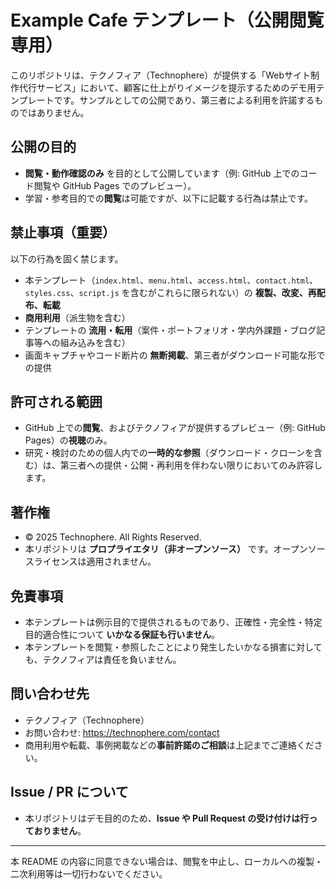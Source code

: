 # Example Cafe テンプレート（公開閲覧専用）

このリポジトリは、テクノフィア（Technophere）が提供する「Webサイト制作代行サービス」において、顧客に仕上がりイメージを提示するためのデモ用テンプレートです。サンプルとしての公開であり、第三者による利用を許諾するものではありません。

## 公開の目的
- **閲覧・動作確認のみ** を目的として公開しています（例: GitHub 上でのコード閲覧や GitHub Pages でのプレビュー）。
- 学習・参考目的での**閲覧**は可能ですが、以下に記載する行為は禁止です。

## 禁止事項（重要）
以下の行為を固く禁じます。
- 本テンプレート（`index.html`、`menu.html`、`access.html`、`contact.html`、`styles.css`、`script.js` を含むがこれらに限られない）の **複製、改変、再配布、転載**
- **商用利用**（派生物を含む）
- テンプレートの **流用・転用**（案件・ポートフォリオ・学内外課題・ブログ記事等への組み込みを含む）
- 画面キャプチャやコード断片の **無断掲載**、第三者がダウンロード可能な形での提供

## 許可される範囲
- GitHub 上での**閲覧**、およびテクノフィアが提供するプレビュー（例: GitHub Pages）の**視聴**のみ。
- 研究・検討のための個人内での**一時的な参照**（ダウンロード・クローンを含む）は、第三者への提供・公開・再利用を伴わない限りにおいてのみ許容します。

## 著作権
- © 2025 Technophere. All Rights Reserved.
- 本リポジトリは **プロプライエタリ（非オープンソース）** です。オープンソースライセンスは適用されません。

## 免責事項
- 本テンプレートは例示目的で提供されるものであり、正確性・完全性・特定目的適合性について **いかなる保証も行いません**。
- 本テンプレートを閲覧・参照したことにより発生したいかなる損害に対しても、テクノフィアは責任を負いません。

## 問い合わせ先
- テクノフィア（Technophere）
- お問い合わせ: https://technophere.com/contact
- 商用利用や転載、事例掲載などの**事前許諾のご相談**は上記までご連絡ください。

## Issue / PR について
- 本リポジトリはデモ目的のため、**Issue や Pull Request の受け付けは行っておりません**。

---
本 README の内容に同意できない場合は、閲覧を中止し、ローカルへの複製・二次利用等は一切行わないでください。
